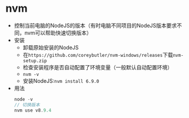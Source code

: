 # nvm

- 控制当前电脑的NodeJS的版本（有时电脑不同项目的NodeJS版本要求不同，nvm可以帮助快速切换版本）
- 安装
  * 卸载原始安装的NodeJS
  * 在`https://github.com/coreybutler/nvm-windows/releases`下载`nvm-setup.zip`
  * 检查安装程序是否自动配置了环境变量（一般默认自动配置环境）
  * `nvm -v`
  * 安装NodeJS:`nvm install 6.9.0`
- 用法
  ```js
  node -v
  // 切换版本
  nvm use v8.9.4
  ```